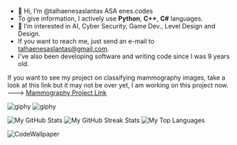 
- 👋 Hi, I’m @talhaenesaslantas ASA enes.codes
- To give information, I actively use **Python**, **C++**, **C#** languages.
- 👀 I’m interested in AI, Cyber Security, Game Dev., Level Design and Design.
- If you want to reach me, just send an e-mail to talhaenesaslantas@gmail.com.
- I've also been developing software and writing code since I was 9 years old.
  
If you want to see my project on classifying mammography images, take a look at this link but it may not be over yet, I am working on this project now. ---> [Mammography Project Link](https://github.com/talhaenesaslantas/MammographyImageClassification2024)

![giphy](https://i.giphy.com/media/v1.Y2lkPTc5MGI3NjExM3N4cWIxMHUzZHE2NG93cmk4b2ZjbTc2NHQxanR2YWx5MWY5YmFuayZlcD12MV9pbnRlcm5hbF9naWZfYnlfaWQmY3Q9Zw/LaVp0AyqR5bGsC5Cbm/giphy.gif)
![giphy](https://i.giphy.com/media/v1.Y2lkPTc5MGI3NjExZTc2OXBlZDFrbnF4dWo4bjR6NzZ6cmVnOXBpdmRqdnFiY3BuNWNwZCZlcD12MV9pbnRlcm5hbF9naWZfYnlfaWQmY3Q9Zw/3o8dFEl4Az3mUqvrkk/giphy.gif)

![My GitHub Stats](https://github-readme-stats.vercel.app/api?username=talhaenesaslantas&show_icons=true&theme=blueberry_duo) ![My GitHub Streak Stats](https://github-readme-streak-stats.herokuapp.com/?user=talhaenesaslantas&theme=blueberry_duo) ![My Top Languages](https://github-readme-stats.vercel.app/api/top-langs/?username=talhaenesaslantas&layout=compact&theme=blueberry_duo)

![CodeWallpaper](https://preview.redd.it/gk4cplcv63v61.png?width=1080&crop=smart&auto=webp&s=e77caa9b2956f1cbadf04a949222de4ef5d981b6)

